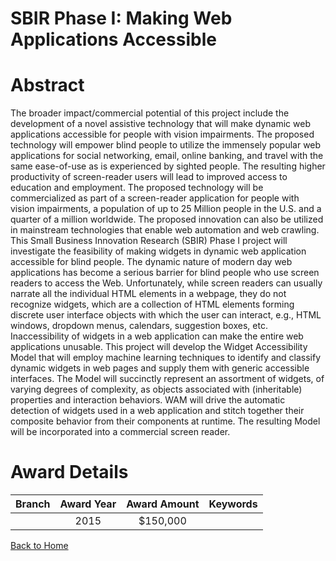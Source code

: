 
SBIR Phase I: Making Web Applications Accessible
================================================

# Abstract


The broader impact/commercial potential of this project include the development of a novel assistive technology that will make dynamic web applications accessible for people with vision impairments. The proposed technology will empower blind people to utilize the immensely popular web applications for social networking, email, online banking, and travel with the same ease-of-use as is experienced by sighted people. The resulting higher productivity of screen-reader users will lead to improved access to education and employment. The proposed technology will be commercialized as part of a screen-reader application for people with vision impairments, a population of up to 25 Million people in the U.S. and a quarter of a million worldwide. The proposed innovation can also be utilized in mainstream technologies that enable web automation and web crawling. This Small Business Innovation Research (SBIR) Phase I project will investigate the feasibility of making widgets in dynamic web application accessible for blind people. The dynamic nature of modern day web applications has become a serious barrier for blind people who use screen readers to access the Web. Unfortunately, while screen readers can usually narrate all the individual HTML elements in a webpage, they do not recognize widgets, which are a collection of HTML elements forming discrete user interface objects with which the user can interact, e.g., HTML windows, dropdown menus, calendars, suggestion boxes, etc. Inaccessibility of widgets in a web application can make the entire web applications unusable. This project will develop the Widget Accessibility Model that will employ machine learning techniques to identify and classify dynamic widgets in web pages and supply them with generic accessible interfaces. The Model will succinctly represent an assortment of widgets, of varying degrees of complexity, as objects associated with (inheritable) properties and interaction behaviors. WAM will drive the automatic detection of widgets used in a web application and stitch together their composite behavior from their components at runtime. The resulting Model will be incorporated into a commercial screen reader.  

# Award Details

|Branch|Award Year|Award Amount|Keywords|
| :---: | :---: | :---: | :---: |
||2015|$150,000||
  
  


[Back to Home](https://github.com/chrischow/dod_sbir_awards#194)